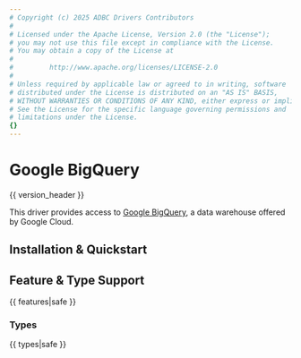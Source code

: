 ```yaml
---
# Copyright (c) 2025 ADBC Drivers Contributors
#
# Licensed under the Apache License, Version 2.0 (the "License");
# you may not use this file except in compliance with the License.
# You may obtain a copy of the License at
#
#         http://www.apache.org/licenses/LICENSE-2.0
#
# Unless required by applicable law or agreed to in writing, software
# distributed under the License is distributed on an "AS IS" BASIS,
# WITHOUT WARRANTIES OR CONDITIONS OF ANY KIND, either express or implied.
# See the License for the specific language governing permissions and
# limitations under the License.
{}
---
```


# Google BigQuery

{{ version_header }}

This driver provides access to [Google BigQuery][bigquery], a data warehouse
offered by Google Cloud.

## Installation & Quickstart

## Feature & Type Support
{{ features|safe }}

### Types
{{ types|safe }}

[bigquery]: https://cloud.google.com/bigquery/
